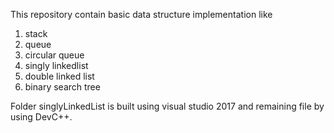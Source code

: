 This repository contain basic data structure implementation like
1. stack
2. queue
3. circular queue
4. singly linkedlist
5. double linked list 
7. binary search tree


Folder singlyLinkedList is built using visual studio 2017 and remaining file by using DevC++.


